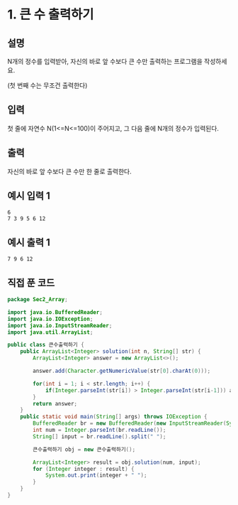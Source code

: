 # 1. 큰 수 출력하기



## 설명

N개의 정수를 입력받아, 자신의 바로 앞 수보다 큰 수만 출력하는 프로그램을 작성하세요.

(첫 번째 수는 무조건 출력한다)



## 입력

첫 줄에 자연수 N(1<=N<=100)이 주어지고, 그 다음 줄에 N개의 정수가 입력된다.



## 출력

자신의 바로 앞 수보다 큰 수만 한 줄로 출력한다.



## 예시 입력 1 

```
6
7 3 9 5 6 12
```



## 예시 출력 1

```
7 9 6 12
```



## 직접 푼 코드

```java
package Sec2_Array;

import java.io.BufferedReader;
import java.io.IOException;
import java.io.InputStreamReader;
import java.util.ArrayList;

public class 큰수출력하기 {
    public ArrayList<Integer> solution(int n, String[] str) {
        ArrayList<Integer> answer = new ArrayList<>();

        answer.add(Character.getNumericValue(str[0].charAt(0)));

        for(int i = 1; i < str.length; i++) {
            if(Integer.parseInt(str[i]) > Integer.parseInt(str[i-1])) answer.add(Integer.parseInt(str[i]));
        }
        return answer;
    }
    public static void main(String[] args) throws IOException {
        BufferedReader br = new BufferedReader(new InputStreamReader(System.in));
        int num = Integer.parseInt(br.readLine());
        String[] input = br.readLine().split(" ");

        큰수출력하기 obj = new 큰수출력하기();

        ArrayList<Integer> result = obj.solution(num, input);
        for (Integer integer : result) {
            System.out.print(integer + " ");
        }
    }
}
```



